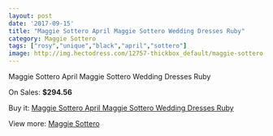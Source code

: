 ```yaml
---
layout: post
date: '2017-09-15'
title: "Maggie Sottero April Maggie Sottero Wedding Dresses Ruby"
category: Maggie Sottero
tags: ["rosy","unique","black","april","sottero"]
image: http://img.hectodress.com/12757-thickbox_default/maggie-sottero-april-maggie-sottero-wedding-dresses-ruby.jpg
---
```

Maggie Sottero April Maggie Sottero Wedding Dresses Ruby

On Sales: **$294.56**
<a href="https://www.hectodress.com/maggie-sottero/6239-maggie-sottero-april-maggie-sottero-wedding-dresses-ruby.html"><amp-img layout="responsive" width="600" height="600" src="//img.hectodress.com/12757-thickbox_default/maggie-sottero-april-maggie-sottero-wedding-dresses-ruby.jpg" alt="Maggie Sottero April Maggie Sottero Wedding Dresses Ruby 0" /></a>
<a href="https://www.hectodress.com/maggie-sottero/6239-maggie-sottero-april-maggie-sottero-wedding-dresses-ruby.html"><amp-img layout="responsive" width="600" height="600" src="//img.hectodress.com/12759-thickbox_default/maggie-sottero-april-maggie-sottero-wedding-dresses-ruby.jpg" alt="Maggie Sottero April Maggie Sottero Wedding Dresses Ruby 1" /></a>
<a href="https://www.hectodress.com/maggie-sottero/6239-maggie-sottero-april-maggie-sottero-wedding-dresses-ruby.html"><amp-img layout="responsive" width="600" height="600" src="//img.hectodress.com/12758-thickbox_default/maggie-sottero-april-maggie-sottero-wedding-dresses-ruby.jpg" alt="Maggie Sottero April Maggie Sottero Wedding Dresses Ruby 2" /></a>

Buy it: [Maggie Sottero April Maggie Sottero Wedding Dresses Ruby](https://www.hectodress.com/maggie-sottero/6239-maggie-sottero-april-maggie-sottero-wedding-dresses-ruby.html "Maggie Sottero April Maggie Sottero Wedding Dresses Ruby")

View more: [Maggie Sottero](https://www.hectodress.com/109-maggie-sottero "Maggie Sottero")